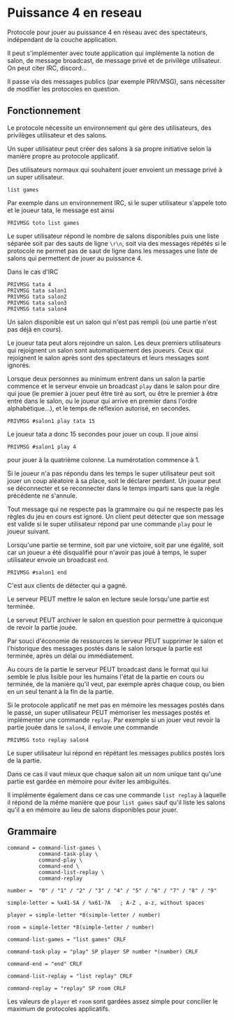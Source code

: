 # Puissance 4 en reseau

Protocole pour jouer au puissance 4 en réseau avec des 
spectateurs, indépendant de la couche application.

Il peut s'implémenter avec toute application qui implémente
la notion de salon, de message broadcast, de message privé
et de privilège utilisateur. On peut citer IRC, discord...

Il passe via des messages publics (par exemple PRIVMSG), 
sans nécessiter de modifier les protocoles en question.

## Fonctionnement
Le protocole nécessite un environnement qui gère des
utilisateurs, des privilèges utilisateur et des salons.

Un super utilisateur peut créer des salons à sa propre
initiative selon la manière propre au protocole applicatif.

Des utilisateurs normaux qui souhaitent jouer envoient un message
privé à un super utilisateur.

 `list games`
 
Par exemple dans un environnement IRC, si le super 
utilisateur s'appele toto et le joueur tata, le message
est ainsi

 `PRIVMSG toto list games`

Le super utilisateur répond le nombre de salons disponibles
puis une liste séparée soit par des sauts de ligne `\r\n`, 
soit via des messages répétés si le protocole ne permet pas de 
saut de ligne dans les messages une liste de salons qui 
permettent de jouer au puissance 4.

Dans le cas d'IRC
```
PRIVMSG tata 4
PRIVMSG tata salon1
PRIVMSG tata salon2
PRIVMSG tata salon3
PRIVMSG tata salon4
```

Un salon disponible est un salon qui n'est pas rempli 
(où une partie n'est pas déjà en cours).

Le joueur tata peut alors rejoindre un salon. Les deux premiers
utilisateurs qui rejoignent un salon sont automatiquement
des joueurs. Ceux qui rejoignent le salon après sont
des spectateurs et leurs messages sont ignorés.

Lorsque deux personnes au minimum entrent dans un salon
la partie commence et le serveur envoie un broadcast
`play` dans le salon pour dire qui joue (le premier à jouer
peut être tiré au sort, ou être le premier à être
entré dans le salon, ou le joueur qui arrive en premier
dans l'ordre alphabétique...), et le temps
de réflexion autorisé, en secondes.

 `PRIVMSG #salon1 play tata 15`
 
Le joueur tata a donc 15 secondes pour jouer un coup. Il
joue ainsi

 `PRIVMSG #salon1 play 4`

pour jouer à la quatrième colonne. La numérotation commence
à 1.

Si le joueur n'a pas répondu dans les temps le super 
utilisateur peut soit jouer un coup aléatoire à sa place, 
soit le déclarer perdant. Un joueur peut se déconnecter
et se reconnecter dans le temps imparti 
sans que la règle précédente ne s'annule.

Tout message qui ne respecte pas la grammaire ou qui
ne respecte pas les règles du jeu en cours est ignoré.
Un client peut détecter que son message est valide 
si le super utilisateur répond par une commande `play`
pour le joueur suivant.

Lorsqu'une partie se termine, soit par une victoire, 
soit par une égalité, soit car un joueur a été disqualifié
pour n'avoir pas joué à temps, le super utilisateur envoie un
broadcast `end`.

 `PRIVMSG #salon1 end`

C'est aux clients de détecter qui a gagné.

Le serveur PEUT mettre le salon en lecture seule lorsqu'une
partie est terminée.

Le serveut PEUT archiver le salon en question pour permettre
à quiconque de revoir la partie jouée.

Par souci d'économie de ressources le serveur PEUT supprimer
le salon et l'historique des messages postés dans le salon
lorsque la partie est terminée, après un délai ou immédiatement.

Au cours de la partie le serveur PEUT broadcast dans le format
qui lui semble le plus lisible pour les humains l'état de
la partie en cours ou terminée, de la manière qu'il 
veut, par exemple après chaque coup, ou bien en un seul tenant 
à la fin de la partie.

Si le protocole applicatif ne met pas en mémoire les messages 
postés dans le passé, un super utilisateur PEUT mémoriser 
les messages postés et implémenter une commande `replay`. 
Par exemple si un jouer veut revoir la partie jouée dans 
le `salon4`, il envoie une commande
 
 `PRIVMSG toto replay salon4`

Le super utilisateur lui répond en répétant les messages
publics postés lors de la partie.

Dans ce cas il vaut mieux que chaque salon ait un nom unique
tant qu'une partie est gardée en mémoire pour éviter les 
ambiguïtés.

Il implémente également dans ce cas une commande `list replay`
à laquelle il répond de la même manière que pour `list games`
sauf qu'il liste les salons qu'il a en mémoire au lieu de salons 
disponibles pour jouer.

## Grammaire
```abnf
command = command-list-games \
          command-task-play \
          command-play \
          command-end \
          command-list-replay \
          command-replay

number =  "0" / "1" / "2" / "3" / "4" / "5" / "6" / "7" / "8" / "9"

simple-letter = %x41-5A / %x61-7A   ; A-Z , a-z, without spaces

player = simple-letter *8(simple-letter / number)

room = simple-letter *8(simple-letter / number)

command-list-games = "list games" CRLF

command-task-play = "play" SP player SP number *(number) CRLF

command-end = "end" CRLF

command-list-replay = "list replay" CRLF

command-replay = "replay" SP room CRLF
```

Les valeurs de `player` et `room` sont gardées assez simple pour concilier 
le maximum de protocoles applicatifs.
